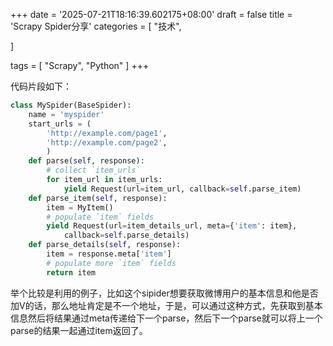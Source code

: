 +++
date = '2025-07-21T18:16:39.602175+08:00'
draft = false
title = 'Scrapy Spider分享'
categories = [
    "技术",

]

tags = [
    "Scrapy",
    "Python"
]
+++

代码片段如下：

```python
class MySpider(BaseSpider):
    name = 'myspider'
    start_urls = (
        'http://example.com/page1',
        'http://example.com/page2',
        )
    def parse(self, response):
        # collect `item_urls`
        for item_url in item_urls:
            yield Request(url=item_url, callback=self.parse_item)
    def parse_item(self, response):
        item = MyItem()
        # populate `item` fields
        yield Request(url=item_details_url, meta={'item': item},
            callback=self.parse_details)
    def parse_details(self, response):
        item = response.meta['item']
        # populate more `item` fields
        return item
```

举个比较是利用的例子，比如这个sipider想要获取微博用户的基本信息和他是否加V的话，那么地址肯定是不一个地址，于是，可以通过这种方式，先获取到基本信息然后将结果通过meta传递给下一个parse，然后下一个parse就可以将上一个parse的结果一起通过item返回了。
